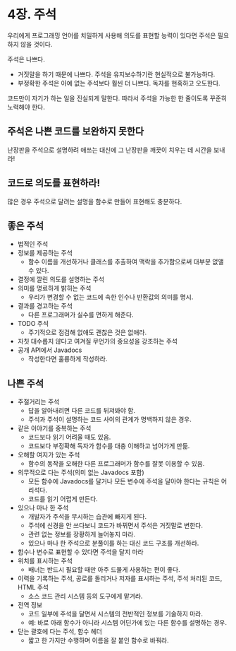 # 4장. 주석

우리에게 프로그래밍 언어를 치밀하게 사용해 의도를 표현할 능력이 있다면 주석은 필요하지 않을 것이다.

주석은 나쁘다.

- 거짓말을 하기 때문에 나쁘다. 주석을 유지보수하기란 현실적으로 불가능하다.
- 부정확한 주석은 아예 없는 주석보다 훨씬 더 나쁘다. 독자를 현혹하고 오도한다.

코드만이 자기가 하는 일을 진실되게 말한다. 따라서 주석을 가능한 한 줄이도록 꾸준히 노력해야 한다.

## 주석은 나쁜 코드를 보완하지 못한다

난장판을 주석으로 설명하려 애쓰는 대신에 그 난장판을 깨끗이 치우는 데 시간을 보내라!

## 코드로 의도를 표현하라!

많은 경우 주석으로 달려는 설명을 함수로 만들어 표현해도 충분하다.

## 좋은 주석

- 법적인 주석
- 정보를 제공하는 주석
    - 함수 이름을 개선하거나 클래스를 추출하여 맥락을 추가함으로써 대부분 없앨 수 있다.
- 결정에 깔린 의도를 설명하는 주석
- 의미를 명료하게 밝히는 주석
    - 우리가 변경할 수 없는 코드에 속한 인수나 반환값의 의미를 명시.
- 결과를 경고하는 주석
    - 다른 프로그래머가 실수를 면하게 해준다.
- TODO 주석
    - 주기적으로 점검해 없애도 괜찮은 것은 없애라.
- 자칫 대수롭지 않다고 여겨질 무언가의 중요성을 강조하는 주석
- 공개 API에서 Javadocs
    - 작성한다면 훌륭하게 작성하라.

## 나쁜 주석

- 주절거리는 주석
    - 답을 알아내려면 다른 코드를 뒤져봐야 함.
    - 주석과 주석이 설명하는 코드 사이의 관계가 명백하지 않은 경우.
- 같은 이야기를 중복하는 주석
    - 코드보다 읽기 어려울 때도 있음.
    - 코드보다 부정확해 독자가 함수를 대충 이해하고 넘어가게 만듦.
- 오해할 여지가 있는 주석
    - 함수의 동작을 오해한 다른 프로그래머가 함수를 잘못 이용할 수 있음.
- 의무적으로 다는 주석(의미 없는 Javadocs 포함)
    - 모든 함수에 Javadocs를 달거나 모든 변수에 주석을 달아야 한다는 규칙은 어리석다.
    - 코드를 읽기 어렵게 만든다.
- 있으나 마나 한 주석
    - 개발자가 주석을 무시하는 습관에 빠지게 된다.
    - 주석에 신경을 안 쓰다보니 코드가 바뀌면서 주석은 거짓말로 변한다.
    - 관련 없는 정보를 장황하게 늘어놓지 마라.
    - 있으나 마나 한 주석으로 분풀이를 하는 대신 코드 구조를 개선하라.
- 함수나 변수로 표현할 수 있다면 주석을 달지 마라
- 위치를 표시하는 주석
    - 배너는 반드시 필요할 때만 아주 드물게 사용하는 편이 좋다.
- 이력을 기록하는 주석, 공로를 돌리거나 저자를 표시하는 주석, 주석 처리된 코드, HTML 주석
    - 소스 코드 관리 시스템 등의 도구에게 맡겨라.
- 전역 정보
    - 코드 일부에 주석을 달면서 시스템의 전반적인 정보를 기술하지 마라.
    - 예: 바로 아래 함수가 아니라 시스템 어딘가에 있는 다른 함수를 설명하는 경우.
- 닫는 괄호에 다는 주석, 함수 헤더
    - 짧고 한 가지만 수행하며 이름을 잘 붙인 함수로 바꿔라.
